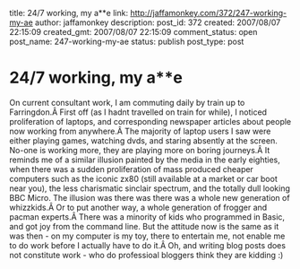 title: 24/7 working, my a**e
link: http://jaffamonkey.com/372/247-working-my-ae
author: jaffamonkey
description: 
post_id: 372
created: 2007/08/07 22:15:09
created_gmt: 2007/08/07 22:15:09
comment_status: open
post_name: 247-working-my-ae
status: publish
post_type: post

# 24/7 working, my a**e

On current consultant work, I am commuting daily by train up to Farringdon.Â First off (as I hadnt travelled on train for while), I noticed proliferation of laptops, and corresponding newspaper articles about people now working from anywhere.Â The majority of laptop users I saw were either playing games, watching dvds, and staring absently at the screen. No-one is working more, they are playing more on boring journeys.Â It reminds me of a similar illusion painted by the media in the early eighties, when there was a sudden proliferation of mass produced cheaper computers such as the iconic zx80 (still available at a market or car boot near you), the less charismatic sinclair spectrum, and the totally dull looking BBC Micro. The illusion was there was there was a whole new generation of whizzkids.Â Or to put another way, a whole generation of frogger and pacman experts.Â There was a minority of kids who programmed in Basic, and got joy from the command line. But the attitude now is the same as it was then - on my computer is my toy, there to entertain me, not enable me to do work before I actually have to do it.Â Oh, and writing blog posts does not constitute work - who do professioal bloggers think they are kidding :)